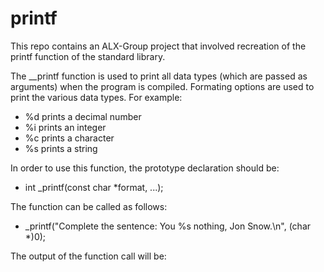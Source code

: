 # printf
This repo contains an ALX-Group project that involved recreation of the printf function of the standard library.

The __printf function is used to print all data types (which are passed as arguments) when the program is compiled. 
Formating options are used to print the various data types. For example:
* %d prints a decimal number
* %i prints an integer
* %c prints a character
* %s prints a string

In order to use this function, the prototype declaration should be:

* int _printf(const char *format, ...);

The function can be called as follows:

* _printf("Complete the sentence: You %s nothing, Jon Snow.\n", (char *)0);

The output of the function call will be: